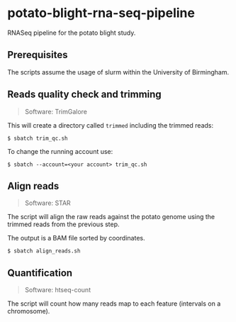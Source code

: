 # potato-blight-rna-seq-pipeline

RNASeq pipeline for the potato blight study.

## Prerequisites

The scripts assume the usage of slurm within the University of Birmingham.

## Reads quality check and trimming

> Software: TrimGalore

This will create a directory called `trimmed` including the trimmed reads:

```
$ sbatch trim_qc.sh
```

To change the running account use:

```
$ sbatch --account=<your account> trim_qc.sh
```

## Align reads

> Software: STAR

The script will align the raw reads against the potato genome using the trimmed reads from the previous step.

The output is a BAM file sorted by coordinates.

```
$ sbatch align_reads.sh
```

## Quantification

> Software: htseq-count

The script will count how many reads map to each feature (intervals on a chromosome).
